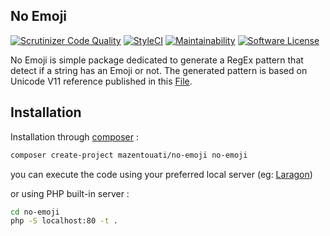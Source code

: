 ## No Emoji

[![Scrutinizer Code Quality](https://scrutinizer-ci.com/g/mazentouati/no-emoji/badges/quality-score.png?b=master)](https://scrutinizer-ci.com/g/mazentouati/no-emoji/?branch=master) [![StyleCI](https://styleci.io/repos/168873915/shield)](https://styleci.io/repos/168873915) [![Maintainability](https://api.codeclimate.com/v1/badges/acab377b68b3ce930708/maintainability)](https://codeclimate.com/github/mazentouati/no-emoji/maintainability) [![Software License](https://img.shields.io/badge/license-MIT-brightgreen.svg?style=flat-square)](./LICENSE)

No Emoji is simple package dedicated to generate a RegEx pattern that detect if a string has an Emoji or not. The generated pattern is based on Unicode V11 reference published in this [File](https://unicode.org/Public/emoji/11.0/emoji-test.txt).

## Installation

Installation through [composer](http://getcomposer.org/) :

```bash
composer create-project mazentouati/no-emoji no-emoji
```

you can execute the code using your preferred local server (eg: [Laragon](https://laragon.org))

or using PHP built-in server :

```bash
cd no-emoji
php -S localhost:80 -t .
```
